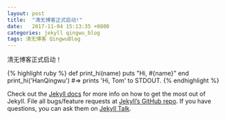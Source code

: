 ```yaml
---
layout: post
title:  "清无博客正式启动!"
date:   2017-11-04 15:13:35 +0800
categories: jekyll qingwu_blog
tags: 清无博客 QingwuBlog
---
```

清无博客正式启动！

{% highlight ruby %}
def print_hi(name)
  puts "Hi, #{name}"
end
print_hi('HanQingwu')
#=> prints 'Hi, Tom' to STDOUT.
{% endhighlight %}

Check out the [Jekyll docs][jekyll-docs] for more info on how to get the most out of Jekyll. File all bugs/feature requests at [Jekyll’s GitHub repo][jekyll-gh]. If you have questions, you can ask them on [Jekyll Talk][jekyll-talk].

[jekyll-docs]: https://jekyllrb.com/docs/home
[jekyll-gh]:   https://github.com/jekyll/jekyll
[jekyll-talk]: https://talk.jekyllrb.com/
